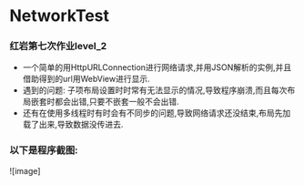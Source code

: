 # NetworkTest
### 红岩第七次作业level_2
- 一个简单的用HttpURLConnection进行网络请求,并用JSON解析的实例,并且借助得到的url用WebView进行显示.
- 遇到的问题: 子项布局设置时时常有无法显示的情况,导致程序崩溃,而且每次布局嵌套时都会出错,只要不嵌套一般不会出错.
- 还有在使用多线程时有时会有不同步的问题,导致网络请求还没结束,布局先加载了出来,导致数据没传进去.
### 以下是程序截图:
![image]
